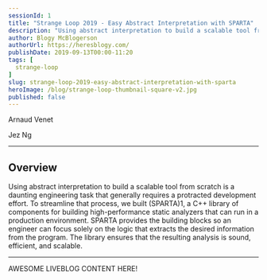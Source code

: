 ```yaml
---
sessionId: 1
title: "Strange Loop 2019 - Easy Abstract Interpretation with SPARTA"
description: "Using abstract interpretation to build a scalable tool from scratch is a daunting engineering task that generally requires a protracted development effort. To streamline that process, we built (SPARTA)1, a C++ library of components for building high-performance static analyzers that can run in a production environment. SPARTA provides the building blocks so an engineer can focus solely on the logic that extracts the desired information from the program. The library ensures that the resulting analysis is sound, efficient, and scalable."
author: Blogy McBlogerson
authorUrl: https://heresblogy.com/
publishDate: 2019-09-13T00:00-11:20
tags: [
  strange-loop
]
slug: strange-loop-2019-easy-abstract-interpretation-with-sparta
heroImage: /blog/strange-loop-thumbnail-square-v2.jpg
published: false
---
```


<div class="container p-0 liveblog-presenters">
  <div class="row m-0">
      <p class=" mr-6 m-0">
        <span class="liveblog-presenters__name">Arnaud Venet</span>
        <a href="https://github.com/arnaudvenet" target="_blank" title="GitHub"><i class="fa fa-github pr-2"></i></a>
      </p>
  <p class=" mr-6 m-0">
        <span class="liveblog-presenters__name">Jez Ng</span>
        <a href="https://github.com/int3" target="_blank" title="GitHub"><i class="fa fa-github pr-2"></i></a>
      </p>
  </div>
</div>

---

## Overview

Using abstract interpretation to build a scalable tool from scratch is a daunting engineering task that generally requires a protracted development effort. To streamline that process, we built (SPARTA)1, a C++ library of components for building high-performance static analyzers that can run in a production environment. SPARTA provides the building blocks so an engineer can focus solely on the logic that extracts the desired information from the program. The library ensures that the resulting analysis is sound, efficient, and scalable.

---

AWESOME LIVEBLOG CONTENT HERE!

<!-- Note on images
  Images (e.g. my_image.jpg) should be put in the `website/static/blog/strange-loop-2019` directory, with the path to the image in your post being `/blog/strange-loop-2019/my_image.jpg`. If you'd rather host the images somewhere else for ease of use, that's fine too.

  Please also try to keep your images to a reasonable size by:
    - Using JPEG compression, unless image is mostly solid color 
    - JPEG compression set between 60%-80%
    - Resizing the image to be no wider then 750px
    - If PNG, use a tool like ImageOptim (https://imageoptim.com/mac) to optimize the file size

  I suggest re-sizing and compressing all the images in one batch as a last step.
-->  
